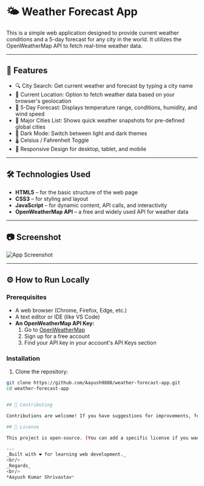 # 🌤️ Weather Forecast App

This is a simple web application designed to provide current weather conditions and a 5-day forecast for any city in the world. It utilizes the OpenWeatherMap API to fetch real-time weather data.

---

## 🚀 Features

- 🔍 City Search: Get current weather and forecast by typing a city name  
- 📍 Current Location: Option to fetch weather data based on your browser's geolocation  
- 📅 5-Day Forecast: Displays temperature range, conditions, humidity, and wind speed  
- 🌆 Major Cities List: Shows quick weather snapshots for pre-defined global cities  
- 🌙 Dark Mode: Switch between light and dark themes  
- 🌡️ Celsius / Fahrenheit Toggle  
- 📱 Responsive Design for desktop, tablet, and mobile

---

## 🛠️ Technologies Used

- **HTML5** – for the basic structure of the web page  
- **CSS3** – for styling and layout  
- **JavaScript** – for dynamic content, API calls, and interactivity  
- **OpenWeatherMap API** – a free and widely used API for weather data

---

## 📷 Screenshot

![App Screenshot](assets/screenshot.png)

---

## ⚙️ How to Run Locally

### Prerequisites

- A web browser (Chrome, Firefox, Edge, etc.)
- A text editor or IDE (like VS Code)
- **An OpenWeatherMap API Key:**
  1. Go to [OpenWeatherMap](https://openweathermap.org/api)
  2. Sign up for a free account
  3. Find your API key in your account's API Keys section

### Installation

1. Clone the repository:

```bash
git clone https://github.com/Aayush9808/weather-forecast-app.git
cd weather-forecast-app


## 🤝 Contributing

Contributions are welcome! If you have suggestions for improvements, feel free to fork the repository and create a pull request, or open an issue.

## 📄 License

This project is open-source. (You can add a specific license if you want, e.g., MIT License)

---
_Built with ❤️ for learning web development._
<br/>
_Regards_
<br/>
*Aayush Kumar Shrivastav*
